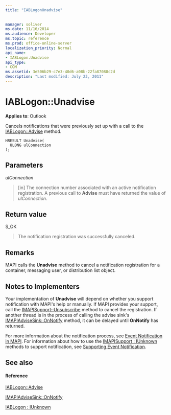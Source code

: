 ```yaml
---
title: "IABLogonUnadvise"
 
 
manager: soliver
ms.date: 11/16/2014
ms.audience: Developer
ms.topic: reference
ms.prod: office-online-server
localization_priority: Normal
api_name:
- IABLogon.Unadvise
api_type:
- COM
ms.assetid: 3e506b29-c7e3-40d6-a08b-22fa87088c2d
description: "Last modified: July 23, 2011"
---
```


# IABLogon::Unadvise

  
  
**Applies to**: Outlook 
  
Cancels notifications that were previously set up with a call to the [IABLogon::Advise](iablogon-advise.md) method. 
  
```
HRESULT Unadvise(
  ULONG ulConnection
);
```

## Parameters

 _ulConnection_
  
> [in] The connection number associated with an active notification registration. A previous call to **Advise** must have returned the value of  _ulConnection_.
    
## Return value

S_OK 
  
> The notification registration was successfully canceled.
    
## Remarks

MAPI calls the **Unadvise** method to cancel a notification registration for a container, messaging user, or distribution list object. 
  
## Notes to Implementers

Your implementation of **Unadvise** will depend on whether you support notification with MAPI's help or manually. If MAPI provides your support, call the [IMAPISupport::Unsubscribe](imapisupport-unsubscribe.md) method to cancel the registration. If another thread is in the process of calling the advise sink's [IMAPIAdviseSink::OnNotify](imapiadvisesink-onnotify.md) method, it can be delayed until **OnNotify** has returned. 
  
For more information about the notification process, see [Event Notification in MAPI](event-notification-in-mapi.md). For information about how to use the [IMAPISupport : IUnknown](imapisupportiunknown.md) methods to support notification, see [Supporting Event Notification](supporting-event-notification.md).
  
## See also

#### Reference

[IABLogon::Advise](iablogon-advise.md)
  
[IMAPIAdviseSink::OnNotify](imapiadvisesink-onnotify.md)
  
[IABLogon : IUnknown](iablogoniunknown.md)

